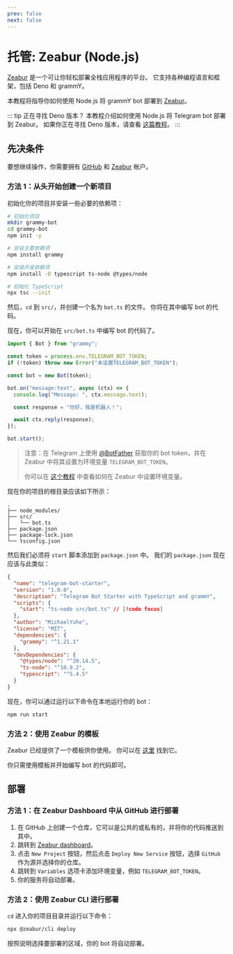 ```yaml
---
prev: false
next: false
---
```


# 托管: Zeabur (Node.js)

[Zeabur](https://zeabur.com) 是一个可让你轻松部署全栈应用程序的平台。
它支持各种编程语言和框架，包括 Deno 和 grammY。

本教程将指导你如何使用 Node.js 将 grammY bot 部署到
[Zeabur](https://zeabur.com)。

::: tip 正在寻找 Deno 版本？ 本教程介绍如何使用 Node.js 将 Telegram bot 部署到
Zeabur。 如果你正在寻找 Deno 版本，请查看 [这篇教程](./zeabur-deno)。 :::

## 先决条件

要想继续操作，你需要拥有 [GitHub](https://github.com) 和
[Zeabur](https://zeabur.com) 帐户。

### 方法 1：从头开始创建一个新项目

初始化你的项目并安装一些必要的依赖项：

```sh
# 初始化项目
mkdir grammy-bot
cd grammy-bot
npm init -y

# 安装主要依赖项
npm install grammy

# 安装开发依赖项
npm install -D typescript ts-node @types/node

# 初始化 TypeScript
npx tsc --init
```

然后，`cd` 到 `src/`，并创建一个名为 `bot.ts` 的文件。 你将在其中编写 bot
的代码。

现在，你可以开始在 `src/bot.ts` 中编写 bot 的代码了。

```ts
import { Bot } from "grammy";

const token = process.env.TELEGRAM_BOT_TOKEN;
if (!token) throw new Error("未设置TELEGRAM_BOT_TOKEN");

const bot = new Bot(token);

bot.on("message:text", async (ctx) => {
  console.log("Message: ", ctx.message.text);

  const response = "你好，我是机器人！";

  await ctx.reply(response);
});

bot.start();
```

> 注意：在 Telegram 上使用 [@BotFather](https://t.me/BotFather) 获取你的 bot
> token，并在 Zeabur 中将其设置为环境变量 `TELEGRAM_BOT_TOKEN`。
>
> 你可以在 [这个教程](https://zeabur.com/docs/zh-CN/deploy/variables)
> 中查看如何在 Zeabur 中设置环境变量。

现在你的项目的根目录应该如下所示：

```asciiart:no-line-numbers
.
├── node_modules/
├── src/
│   └── bot.ts
├── package.json
├── package-lock.json
└── tsconfig.json
```

然后我们必须将 `start` 脚本添加到 `package.json` 中。 我们的 `package.json`
现在应该与此类似：

```json
{
  "name": "telegram-bot-starter",
  "version": "1.0.0",
  "description": "Telegram Bot Starter with TypeScript and grammY",
  "scripts": {
    "start": "ts-node src/bot.ts" // [!code focus]
  },
  "author": "MichaelYuhe",
  "license": "MIT",
  "dependencies": {
    "grammy": "^1.21.1"
  },
  "devDependencies": {
    "@types/node": "^20.14.5",
    "ts-node": "^10.9.2",
    "typescript": "^5.4.5"
  }
}
```

现在，你可以通过运行以下命令在本地运行你的 bot：

```sh
npm run start
```

### 方法 2：使用 Zeabur 的模板

Zeabur 已经提供了一个模板供你使用。 你可以在
[这里](https://github.com/zeabur/deno-telegram-bot-starter) 找到它。

你只需使用模板并开始编写 bot 的代码即可。

## 部署

### 方法 1：在 Zeabur Dashboard 中从 GitHub 进行部署

1. 在 GitHub 上创建一个仓库，它可以是公共的或私有的，并将你的代码推送到其中。
2. 跳转到 [Zeabur dashboard](https://dash.zeabur.com)。
3. 点击 `New Project` 按钮，然后点击 `Deploy New Service` 按钮，选择 `GitHub`
   作为源并选择你的仓库。
4. 跳转到 `Variables` 选项卡添加环境变量，例如 `TELEGRAM_BOT_TOKEN`。
5. 你的服务将自动部署。

### 方法 2：使用 Zeabur CLI 进行部署

`cd` 进入你的项目目录并运行以下命令：

```sh
npx @zeabur/cli deploy
```

按照说明选择要部署的区域，你的 bot 将自动部署。

